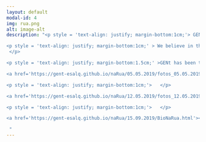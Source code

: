 ```yaml
---
layout: default
modal-id: 4
img: rua.png
alt: image-alt
description: "<p style = 'text-align: justify; margin-bottom:1cm;'> GENt is also on the streets! </p> 

<p style = 'text-align: justify; margin-bottom:1cm;' > We believe in the importance of getting the scientific community in touch with the general public, and there is no better place for this than the streets. We came up with activities that expose in simple ways the research developed at the Department of Genetics at ESALQ. With these activities, we aim to get scientists interacting with the most diverse array of people.
 </p>

<p style = 'text-align: justify; margin-bottom:1.5cm;' >GENt has been to:  </p> 

<a href='https://gent-esalq.github.io/naRua/05.05.2019/fotos_05.05.2019.html'><font size='5'><u>  Avenida Paulista (05/05/2019) </u></font></a> 

<p style = 'text-align: justify; margin-bottom:1cm;'>   </p>

<a href='https://gent-esalq.github.io/naRua/12.05.2019/fotos_12.05.2019.html'><font size='5'><u> In front of the ESALQ Central Building (05/12/2019) </u></font></a>

<p style = 'text-align: justify; margin-bottom:1cm;'>   </p>

<a href='https://gent-esalq.github.io/naRua/15.09.2019/BioNaRua.html'><font size='5'><u> XII Bio na Rua (09/15/2019) </u></font></a> 

 "
---
```

